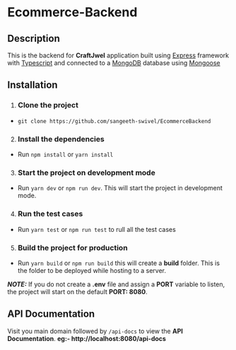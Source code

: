 # Ecommerce-Backend

## Description

This is the backend for **CraftJwel** application built using [Express](https://expressjs.com/) framework with [Typescript](https://www.typescriptlang.org/) and connected to a [MongoDB](https://www.mongodb.com/) database using [Mongoose](https://mongoosejs.com/docs/typescript.html)

## Installation

1. ### Clone the project

- `git clone https://github.com/sangeeth-swivel/EcommerceBackend`

2. ### Install the dependencies

- Run `npm install` or `yarn install`

3. ### Start the project on development mode

- Run `yarn dev` or `npm run dev`. This will start the project in development mode.

4. ### Run the test cases

- Run `yarn test` or `npm run test` to rull all the test cases

5. ### Build the project for production

- Run `yarn build` or `npm run build` this will create a **build** folder. This is the folder to be deployed while hosting to a server.

**_NOTE:_** If you do not create a **.env** file and assign a **PORT** variable to listen, the project will start on the default **PORT: 8080**.

## API Documentation

Visit you main domain followed by `/api-docs` to view the **API Documentation**. **eg:- http://localhost:8080/api-docs**

